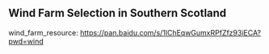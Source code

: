 ## Wind Farm Selection in Southern Scotland

wind_farm_resource:
https://pan.baidu.com/s/1lChEqwGumxRPfZfz93iECA?pwd=wind
